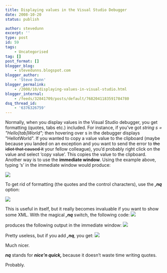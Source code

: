 ```yaml
---
title: Displaying values in the Visual Studio Debugger
date: 2008-10-20
status: publish

author: stevedunn
excerpt: ''
type: post
id: 59
tags:
    - Uncategorised
tag: []
post_format: []
blogger_blog:
    - stevedunns.blogspot.com
blogger_author:
    - 'Steve Dunn'
blogger_permalink:
    - /2008/10/displaying-values-in-visual-studio.html
blogger_internal:
    - /feeds/32841709/posts/default/7682041183591784780
dsq_thread_id:
    - '6376326759'
---
```

Normally, when you display values in the Visual Studio debugger, you get formatting (quotes, tabs etc.) included. For instance, if you’ve got <span style="font-style: italic">string s = "Hello\[tab\]World";</span> then hovering over s in the debugger displays "HellotWorld". If you wanted to copy a value value to the clipboard (maybe because you landed on an exception and you want to send the error to <strike>the idiot that caused it</strike> your fellow colleague), you’d probably right click on the value and select ‘copy value’. This copies the value to the clipboard. Another way is to use the <span style="font-weight: bold">immediate window</span>. Using the example above, typing ‘s’ in the immediate window would produce:

 [![](https://2.bp.blogspot.com/_bIhihWOyLpw/SPyBkOfTnhI/AAAAAAAAARs/ycCmtOKDvtQ/s400/hw1.png)](https://2.bp.blogspot.com/_bIhihWOyLpw/SPyBkOfTnhI/AAAAAAAAARs/ycCmtOKDvtQ/s1600-h/hw1.png)

 To get rid of formatting (the quotes and the control characters), use the <span style="font-style: italic; font-weight: bold">,nq</span> option:

 [![](https://2.bp.blogspot.com/_bIhihWOyLpw/SPyBjzDc4dI/AAAAAAAAARk/QemrhnrSNIU/s400/hw2.png)](https://2.bp.blogspot.com/_bIhihWOyLpw/SPyBjzDc4dI/AAAAAAAAARk/QemrhnrSNIU/s1600-h/hw2.png)

This is useful in itself, but it really becomes invaluable if you want to show some XML. With the magical <span style="font-style: italic; font-weight: bold">,nq</span> switch, the following code: 
[![](https://2.bp.blogspot.com/_bIhihWOyLpw/SPyDNmmpDSI/AAAAAAAAAR0/Bbide7cMp8E/s400/x1.png)](https://2.bp.blogspot.com/_bIhihWOyLpw/SPyDNmmpDSI/AAAAAAAAAR0/Bbide7cMp8E/s1600-h/x1.png)

produces the following output in the immediate window: 
[![](https://4.bp.blogspot.com/_bIhihWOyLpw/SPyExCPdxHI/AAAAAAAAASM/Hk0LOH8w1yE/s400/x2.png)](https://4.bp.blogspot.com/_bIhihWOyLpw/SPyExCPdxHI/AAAAAAAAASM/Hk0LOH8w1yE/s1600-h/x2.png)

Pretty useless, but if you add <span style="font-style: italic; font-weight: bold">,nq</span>, you get: 
[![](https://4.bp.blogspot.com/_bIhihWOyLpw/SPyDvZxIR8I/AAAAAAAAASE/A_QbIwxvBmg/s400/x3.png)](https://4.bp.blogspot.com/_bIhihWOyLpw/SPyDvZxIR8I/AAAAAAAAASE/A_QbIwxvBmg/s1600-h/x3.png)

Much nicer.

<span style="font-style: italic; font-weight: bold">nq</span> stands for <span style="font-style: italic; font-weight: bold">nice’n quick, </span>because it doesn’t waste time writing quotes.

Probably.